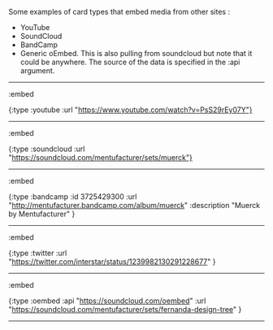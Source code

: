 Some examples of card types that embed media from other sites :


* YouTube
* SoundCloud
* BandCamp
* Generic oEmbed. This is also pulling from soundcloud but note that it could be anywhere. The source of the data is specified in the :api argument.

----
:embed

{:type :youtube
 :url "https://www.youtube.com/watch?v=PsS29rEy07Y"}

----
:embed

{:type :soundcloud
 :url "https://soundcloud.com/mentufacturer/sets/muerck"}

----
:embed

{:type :bandcamp
 :id 3725429300
 :url "http://mentufacturer.bandcamp.com/album/muerck"
 :description "Muerck by Mentufacturer"
}

----
:embed

{:type :twitter
 :url "https://twitter.com/interstar/status/1239982130291228677" 
}


----
:embed

{:type :oembed
 :api "https://soundcloud.com/oembed"
 :url "https://soundcloud.com/mentufacturer/sets/fernanda-design-tree"
}


----